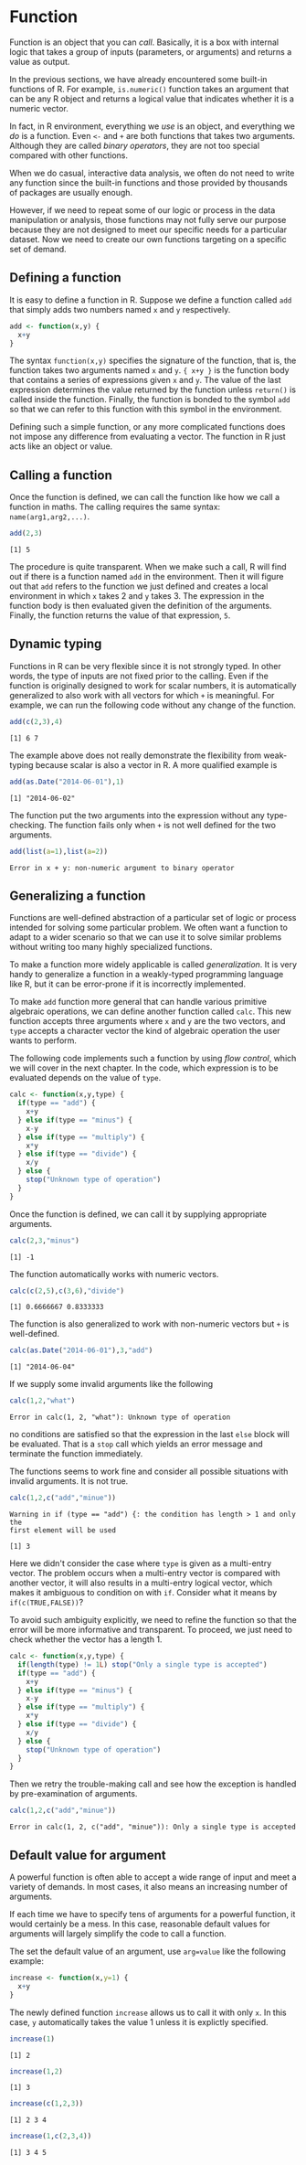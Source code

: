 

# Function

Function is an object that you can *call*. Basically, it is a box with internal logic that takes a group of inputs (parameters, or arguments) and returns a value as output.

In the previous sections, we have already encountered some built-in functions of R. For example, `is.numeric()` function takes an argument that can be any R object and returns a logical value that indicates whether it is a numeric vector.

In fact, in R environment, everything we *use* is an object, and everything we *do* is a function. Even `<-` and `+` are both functions that takes two arguments. Although they are called *binary operators*, they are not too special compared with other functions.

When we do casual, interactive data analysis, we often do not need to write any function since the built-in functions and those provided by thousands of packages are usually enough. 

However, if we need to repeat some of our logic or process in the data manipulation or analysis, those functions may not fully serve our purpose because they are not designed to meet our specific needs for a particular dataset. Now we need to create our own functions targeting on a specific set of demand.

## Defining a function

It is easy to define a function in R. Suppose we define a function called `add` that simply adds two numbers named `x` and `y` respectively.


```r
add <- function(x,y) {
  x+y
}
```

The syntax `function(x,y)` specifies the signature of the function, that is, the function takes two arguments named `x` and `y`. `{ x+y }` is the function body that contains a series of expressions given `x` and `y`. The value of the last expression determines the value returned by the function unless `return()` is called inside the function. Finally, the function is bonded to the symbol `add` so that we can refer to this function with this symbol in the environment.

Defining such a simple function, or any more complicated functions does not impose any difference from evaluating a vector. The function in R just acts like an object or value.

## Calling a function

Once the function is defined, we can call the function like how we call a function in maths. The calling requires the same syntax: `name(arg1,arg2,...)`.


```r
add(2,3)
```

```
[1] 5
```

The procedure is quite transparent. When we make such a call, R will find out if there is a function named `add` in the environment. Then it will figure out that `add` refers to the function we just defined and creates a local environment in which `x` takes 2 and `y` takes 3. The expression in the function body is then evaluated given the definition of the arguments. Finally, the function returns the value of that expression, `5`.

## Dynamic typing

Functions in R can be very flexible since it is not strongly typed. In other words, the type of inputs are not fixed prior to the calling. Even if the function is originally designed to work for scalar numbers, it is automatically generalized to also work with all vectors for which `+` is meaningful. For example, we can run the following code without any change of the function.


```r
add(c(2,3),4)
```

```
[1] 6 7
```

The example above does not really demonstrate the flexibility from weak-typing because scalar is also a vector in R. A more qualified example is


```r
add(as.Date("2014-06-01"),1)
```

```
[1] "2014-06-02"
```

The function put the two arguments into the expression without any type-checking. The function fails only when `+` is not well defined for the two arguments.


```r
add(list(a=1),list(a=2))
```

```
Error in x + y: non-numeric argument to binary operator
```

## Generalizing a function

Functions are well-defined abstraction of a particular set of logic or process intended for solving some particular problem. We often want a function to adapt to a wider scenario so that we can use it to solve similar problems without writing too many highly specialized functions.

To make a function more widely applicable is called *generalization*. It is very handy to generalize a function in a weakly-typed programming language like R, but it can be error-prone if it is incorrectly implemented.

To make `add` function more general that can handle various primitive algebraic operations, we can define another function called `calc`. This new function accepts three arguments where `x` and `y` are the two vectors, and `type` accepts a character vector  the kind of algebraic operation the user wants to perform.

The following code implements such a function by using *flow control*, which we will cover in the next chapter. In the code, which expression is to be evaluated depends on the value of `type`.


```r
calc <- function(x,y,type) {
  if(type == "add") {
    x+y
  } else if(type == "minus") {
    x-y
  } else if(type == "multiply") {
    x*y
  } else if(type == "divide") {
    x/y
  } else {
    stop("Unknown type of operation")
  }
}
```

Once the function is defined, we can call it by supplying appropriate arguments.


```r
calc(2,3,"minus")
```

```
[1] -1
```

The function automatically works with numeric vectors.


```r
calc(c(2,5),c(3,6),"divide")
```

```
[1] 0.6666667 0.8333333
```

The function is also generalized to work with non-numeric vectors but `+` is well-defined.


```r
calc(as.Date("2014-06-01"),3,"add")
```

```
[1] "2014-06-04"
```

If we supply some invalid arguments like the following


```r
calc(1,2,"what")
```

```
Error in calc(1, 2, "what"): Unknown type of operation
```

no conditions are satisfied so that the expression in the last `else` block will be evaluated. That is a `stop` call which yields an error message and terminate the function immediately.

The functions seems to work fine and consider all possible situations with invalid arguments. It is not true.


```r
calc(1,2,c("add","minue"))
```

```
Warning in if (type == "add") {: the condition has length > 1 and only the
first element will be used
```

```
[1] 3
```

Here we didn't consider the case where `type` is given as a multi-entry vector. The problem occurs when a multi-entry vector is compared with another vector, it will also results in a multi-entry logical vector, which makes it ambiguous to condition on with `if`. Consider what it means by `if(c(TRUE,FALSE))`?

To avoid such ambiguity explicitly, we need to refine the function so that the error will be more informative and transparent. To proceed, we just need to check whether the vector has a length 1.


```r
calc <- function(x,y,type) {
  if(length(type) != 1L) stop("Only a single type is accepted")
  if(type == "add") {
    x+y
  } else if(type == "minus") {
    x-y
  } else if(type == "multiply") {
    x*y
  } else if(type == "divide") {
    x/y
  } else {
    stop("Unknown type of operation")
  }
}
```

Then we retry the trouble-making call and see how the exception is handled by pre-examination of arguments.


```r
calc(1,2,c("add","minue"))
```

```
Error in calc(1, 2, c("add", "minue")): Only a single type is accepted
```

## Default value for argument

A powerful function is often able to accept a wide range of input and meet a variety of demands. In most cases, it also means an increasing number of arguments. 

If each time we have to specify tens of arguments for a powerful function, it would certainly be a mess. In this case, reasonable default values for arguments will largely simplify the code to call a function.

The set the default value of an argument, use `arg=value` like the following example:


```r
increase <- function(x,y=1) {
  x+y
}
```

The newly defined function `increase` allows us to call it with only `x`. In this case, `y` automatically takes the value 1 unless it is explictly specified.


```r
increase(1)
```

```
[1] 2
```

```r
increase(1,2)
```

```
[1] 3
```

```r
increase(c(1,2,3))
```

```
[1] 2 3 4
```

```r
increase(1,c(2,3,4))
```

```
[1] 3 4 5
```
